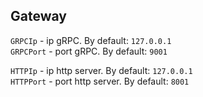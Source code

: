 ## Gateway

`GRPCIp` - ip gRPC. By default: `127.0.0.1`<br>
`GRPCPort` - port gRPC. By default: `9001`

`HTTPIp` - ip http server. By default: `127.0.0.1`<br>
`HTTPPort` - port http server. By default: `8001`
